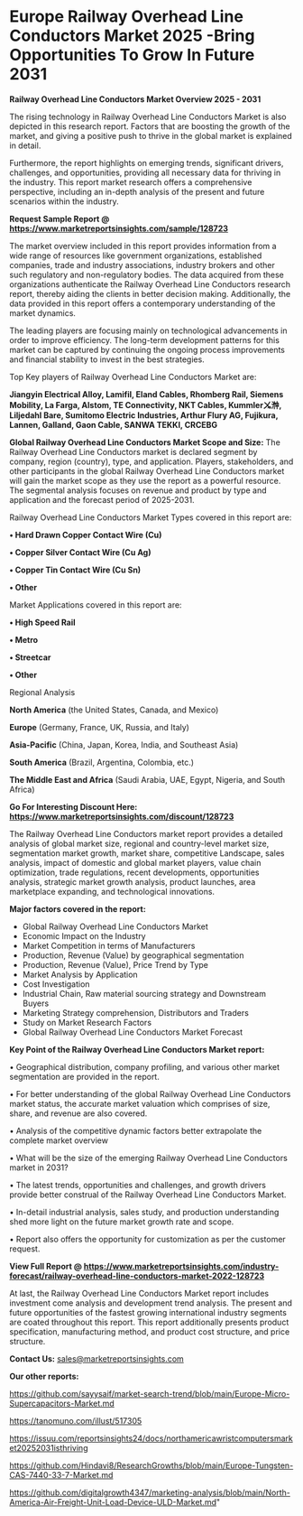 # Europe Railway Overhead Line Conductors Market 2025 -Bring Opportunities To Grow In Future 2031

<Strong> Railway Overhead Line Conductors Market Overview 2025 - 2031</strong>

The rising technology in Railway Overhead Line Conductors Market is also depicted in this research report. Factors that are boosting the growth of the market, and giving a positive push to thrive in the global market is explained in detail.

Furthermore, the report highlights on emerging trends, significant drivers, challenges, and opportunities, providing all necessary data for thriving in the industry. This report market research offers a comprehensive perspective, including an in-depth analysis of the present and future scenarios within the industry.

<strong>Request Sample Report @ <a href=https://www.marketreportsinsights.com/sample/128723>https://www.marketreportsinsights.com/sample/128723</a></strong>

The market overview included in this report provides information from a wide range of resources like government organizations, established companies, trade and industry associations, industry brokers and other such regulatory and non-regulatory bodies. The data acquired from these organizations authenticate the Railway Overhead Line Conductors research report, thereby aiding the clients in better decision making. Additionally, the data provided in this report offers a contemporary understanding of the market dynamics.

The leading players are focusing mainly on technological advancements in order to improve efficiency. The long-term development patterns for this market can be captured by continuing the ongoing process improvements and financial stability to invest in the best strategies.

Top Key players of Railway Overhead Line Conductors Market are:

<strong>Jiangyin Electrical Alloy, Lamifil, Eland Cables, Rhomberg Rail, Siemens Mobility, La Farga, Alstom, TE Connectivity, NKT Cables, Kummlerㆫ浺, Liljedahl Bare, Sumitomo Electric Industries, Arthur Flury AG, Fujikura, Lannen, Galland, Gaon Cable, SANWA TEKKI, CRCEBG</strong>

<strong><b>Global Railway Overhead Line Conductors Market Scope and Size:</b></strong>
The Railway Overhead Line Conductors market is declared segment by company, region (country), type, and application. Players, stakeholders, and other participants in the global Railway Overhead Line Conductors market will gain the market scope as they use the report as a powerful resource. The segmental analysis focuses on revenue and product by type and application and the forecast period of 2025-2031.

Railway Overhead Line Conductors Market Types covered in this report are:

<strong>• Hard Drawn Copper Contact Wire (Cu)

• Copper Silver Contact Wire (Cu Ag)

• Copper Tin Contact Wire (Cu Sn)

• Other</strong>

Market Applications covered in this report are:

<strong>• High Speed Rail

• Metro

• Streetcar

• Other</strong> 

Regional Analysis

<strong>North America</strong> (the United States, Canada, and Mexico)

<strong>Europe</strong> (Germany, France, UK, Russia, and Italy)

<strong>Asia-Pacific</strong> (China, Japan, Korea, India, and Southeast Asia)

<strong>South America</strong> (Brazil, Argentina, Colombia, etc.)

<strong>The Middle East and Africa</strong> (Saudi Arabia, UAE, Egypt, Nigeria, and South Africa)

<strong>Go For Interesting Discount Here: <a href=https://www.marketreportsinsights.com/discount/128723>https://www.marketreportsinsights.com/discount/128723</a></strong>

The Railway Overhead Line Conductors market report provides a detailed analysis of global market size, regional and country-level market size, segmentation market growth, market share, competitive Landscape, sales analysis, impact of domestic and global market players, value chain optimization, trade regulations, recent developments, opportunities analysis, strategic market growth analysis, product launches, area marketplace expanding, and technological innovations.

<strong><b>Major factors covered in the report:</b></strong>
<ul>
  <li>Global Railway Overhead Line Conductors Market </li>
  <li>Economic Impact on the Industry</li>
  <li>Market Competition in terms of Manufacturers</li>
  <li>Production, Revenue (Value) by geographical segmentation</li>
  <li>Production, Revenue (Value), Price Trend by Type</li>
  <li>Market Analysis by Application</li>
  <li>Cost Investigation</li>
  <li>Industrial Chain, Raw material sourcing strategy and Downstream Buyers</li>
  <li>Marketing Strategy comprehension, Distributors and Traders</li>
  <li>Study on Market Research Factors</li>
  <li>Global Railway Overhead Line Conductors Market Forecast</li>
</ul>

<strong><b>Key Point of the Railway Overhead Line Conductors Market report:</b></strong>

• Geographical distribution, company profiling, and various other market segmentation are provided in the report.

• For better understanding of the global Railway Overhead Line Conductors market status, the accurate market valuation which comprises of size, share, and revenue are also covered.

• Analysis of the competitive dynamic factors better extrapolate the complete market overview

• What will be the size of the emerging Railway Overhead Line Conductors market in 2031?

• The latest trends, opportunities and challenges, and growth drivers provide better construal of the Railway Overhead Line Conductors Market.

• In-detail industrial analysis, sales study, and production understanding shed more light on the future market growth rate and scope.

• Report also offers the opportunity for customization as per the customer request.

<strong><b>View Full Report @ <a href=https://www.marketreportsinsights.com/industry-forecast/railway-overhead-line-conductors-market-2022-128723>https://www.marketreportsinsights.com/industry-forecast/railway-overhead-line-conductors-market-2022-128723</a></b></strong>


At last, the Railway Overhead Line Conductors Market report includes investment come analysis and development trend analysis. The present and future opportunities of the fastest growing international industry segments are coated throughout this report. This report additionally presents product specification, manufacturing method, and product cost structure, and price structure.

<strong>Contact Us:</strong>
sales@marketreportsinsights.com

<strong>Our other reports:</strong>

<a href=https://github.com/sayysaif/market-search-trend/blob/main/Europe-Micro-Supercapacitors-Market.md>https://github.com/sayysaif/market-search-trend/blob/main/Europe-Micro-Supercapacitors-Market.md</a>

<a href=https://tanomuno.com/illust/517305>https://tanomuno.com/illust/517305</a>

<a href=https://issuu.com/reportsinsights24/docs/northamericawristcomputersmarket20252031isthriving>https://issuu.com/reportsinsights24/docs/northamericawristcomputersmarket20252031isthriving</a>

<a href=https://github.com/Hindavi8/ResearchGrowths/blob/main/Europe-Tungsten-CAS-7440-33-7-Market.md>https://github.com/Hindavi8/ResearchGrowths/blob/main/Europe-Tungsten-CAS-7440-33-7-Market.md</a>

<a href=https://github.com/digitalgrowth4347/marketing-analysis/blob/main/North-America-Air-Freight-Unit-Load-Device-ULD-Market.md>https://github.com/digitalgrowth4347/marketing-analysis/blob/main/North-America-Air-Freight-Unit-Load-Device-ULD-Market.md</a>"

